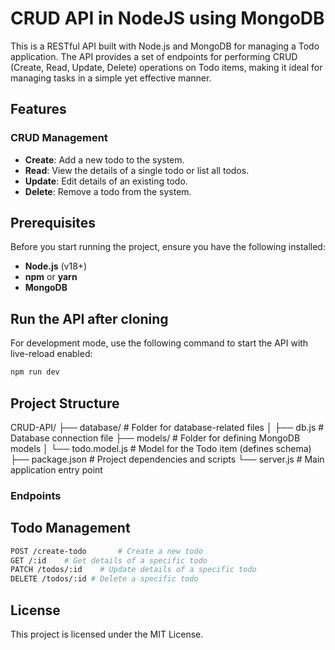 # CRUD API in NodeJS using MongoDB

This is a RESTful API built with Node.js and MongoDB for managing a Todo application. The API provides a set of endpoints for performing CRUD (Create, Read, Update, Delete) operations on Todo items, making it ideal for managing tasks in a simple yet effective manner.

## Features

### CRUD Management
- **Create**: Add a new todo to the system.
- **Read**: View the details of a single todo or list all todos.
- **Update**: Edit details of an existing todo.
- **Delete**: Remove a todo from the system.

## Prerequisites

Before you start running the project, ensure you have the following installed:

- **Node.js** (v18+)
- **npm** or **yarn**
- **MongoDB**


## Run the API after cloning

For development mode, use the following command to start the API with live-reload enabled:

```bash
npm run dev
```

## Project Structure

CRUD-API/
├── database/                # Folder for database-related files
│   ├── db.js                # Database connection file
├── models/                  # Folder for defining MongoDB models
│   └── todo.model.js        # Model for the Todo item (defines schema)
├── package.json             # Project dependencies and scripts
└── server.js                # Main application entry point


### Endpoints

## Todo Management

```bash
POST /create-todo       # Create a new todo
GET /:id    # Get details of a specific todo
PATCH /todos/:id    # Update details of a specific todo
DELETE /todos/:id # Delete a specific todo
```

## License
This project is licensed under the MIT License.





